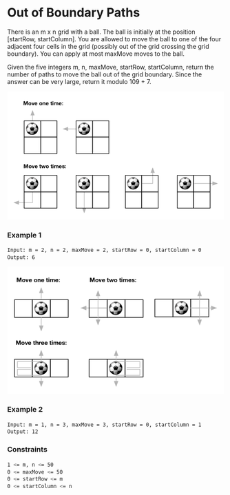 # Out of Boundary Paths

There is an m x n grid with a ball. The ball is initially at the position [startRow, startColumn]. You are allowed to move the ball to one of the four adjacent four cells in the grid (possibly out of the grid crossing the grid boundary). You can apply at most maxMove moves to the ball.

Given the five integers m, n, maxMove, startRow, startColumn, return the number of paths to move the ball out of the grid boundary. Since the answer can be very large, return it modulo 109 + 7.

[![out_of_boundary_paths_1](out_of_boundary_paths_1.png)]()

### Example 1
```sh
Input: m = 2, n = 2, maxMove = 2, startRow = 0, startColumn = 0
Output: 6
```

[![out_of_boundary_paths_2](out_of_boundary_paths_2.png)]()

### Example 2
```sh
Input: m = 1, n = 3, maxMove = 3, startRow = 0, startColumn = 1
Output: 12
```

### Constraints
```sh
1 <= m, n <= 50
0 <= maxMove <= 50
0 <= startRow <= m
0 <= startColumn <= n
```
